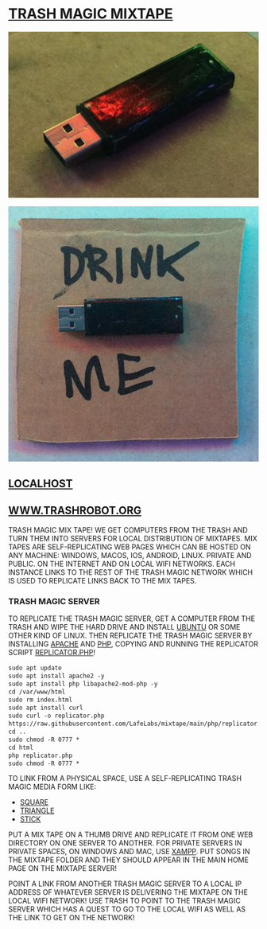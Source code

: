 # [TRASH MAGIC MIXTAPE](https://www.github.com/lafelabs/mixtape)

![](https://raw.githubusercontent.com/LafeLabs/mixtape/main/trashmagic/thumbdrive.png)

![](https://raw.githubusercontent.com/LafeLabs/mixtape/main/trashmagic/drinkme.png)


## [LOCALHOST](http://localhost/)

## [WWW.TRASHROBOT.ORG](https://www.trashrobot.org)


TRASH MAGIC MIX TAPE!  WE GET COMPUTERS FROM THE TRASH AND TURN THEM INTO SERVERS FOR LOCAL DISTRIBUTION OF MIXTAPES.  MIX TAPES ARE SELF-REPLICATING WEB PAGES WHICH CAN BE HOSTED ON ANY MACHINE: WINDOWS, MACOS, IOS, ANDROID, LINUX.  PRIVATE AND PUBLIC. ON THE INTERNET AND ON LOCAL WIFI NETWORKS.  EACH INSTANCE LINKS TO THE REST OF THE TRASH MAGIC NETWORK WHICH IS USED TO REPLICATE LINKS BACK TO THE MIX TAPES.  

### TRASH MAGIC SERVER

TO REPLICATE THE TRASH MAGIC SERVER, GET A COMPUTER FROM THE TRASH AND WIPE THE HARD DRIVE AND INSTALL [UBUNTU](https://ubuntu.com/desktop) OR SOME OTHER KIND OF LINUX.  THEN REPLICATE THE TRASH MAGIC SERVER BY INSTALLING [APACHE](https://www.apache.org/) AND [PHP](https://www.php.net/), COPYING AND RUNNING THE REPLICATOR SCRIPT [REPLICATOR.PHP](https://github.com/LafeLabs/mixtape/blob/main/replicator.php)!  

```
sudo apt update
sudo apt install apache2 -y
sudo apt install php libapache2-mod-php -y
cd /var/www/html
sudo rm index.html
sudo apt install curl
sudo curl -o replicator.php https://raw.githubusercontent.com/LafeLabs/mixtape/main/php/replicator.txt
cd ..
sudo chmod -R 0777 *
cd html
php replicator.php
sudo chmod -R 0777 *
```

TO LINK FROM A PHYSICAL SPACE, USE A SELF-REPLICATING TRASH MAGIC MEDIA FORM LIKE:

 - [SQUARE](https://www.github.com/lafelabs/square)
 - [TRIANGLE](https://www.github.com/lafelabs/triangle)
 - [STICK](https://www.github.com/lafelabs/stick)

PUT A MIX TAPE ON A THUMB DRIVE AND REPLICATE IT FROM ONE WEB DIRECTORY ON ONE SERVER TO ANOTHER. FOR PRIVATE SERVERS IN PRIVATE SPACES, ON WINDOWS AND MAC, USE [XAMPP](https://www.apachefriends.org/).  PUT SONGS IN THE MIXTAPE FOLDER AND THEY SHOULD APPEAR IN THE MAIN HOME PAGE ON THE MIXTAPE SERVER!

POINT A LINK FROM ANOTHER TRASH MAGIC SERVER TO A LOCAL IP ADDRESS OF WHATEVER SERVER IS DELIVERING THE MIXTAPE ON THE LOCAL WIFI NETWORK!  USE TRASH TO POINT TO THE TRASH MAGIC SERVER WHICH HAS A QUEST TO GO TO THE LOCAL WIFI AS WELL AS THE LINK TO GET ON THE NETWORK!


